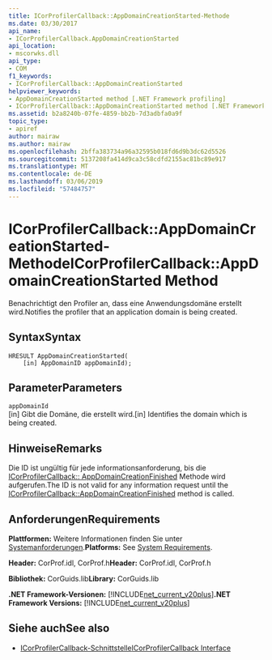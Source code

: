 ```yaml
---
title: ICorProfilerCallback::AppDomainCreationStarted-Methode
ms.date: 03/30/2017
api_name:
- ICorProfilerCallback.AppDomainCreationStarted
api_location:
- mscorwks.dll
api_type:
- COM
f1_keywords:
- ICorProfilerCallback::AppDomainCreationStarted
helpviewer_keywords:
- AppDomainCreationStarted method [.NET Framework profiling]
- ICorProfilerCallback::AppDomainCreationStarted method [.NET Framework profiling]
ms.assetid: b2a8240b-07fe-4859-bb2b-7d3adbfa0a9f
topic_type:
- apiref
author: mairaw
ms.author: mairaw
ms.openlocfilehash: 2bffa383734a96a32595b018fd6d9b3dc62d5526
ms.sourcegitcommit: 5137208fa414d9ca3c58cdfd2155ac81bc89e917
ms.translationtype: MT
ms.contentlocale: de-DE
ms.lasthandoff: 03/06/2019
ms.locfileid: "57484757"
---
```

# <a name="icorprofilercallbackappdomaincreationstarted-method"></a><span data-ttu-id="80c52-102">ICorProfilerCallback::AppDomainCreationStarted-Methode</span><span class="sxs-lookup"><span data-stu-id="80c52-102">ICorProfilerCallback::AppDomainCreationStarted Method</span></span>
<span data-ttu-id="80c52-103">Benachrichtigt den Profiler an, dass eine Anwendungsdomäne erstellt wird.</span><span class="sxs-lookup"><span data-stu-id="80c52-103">Notifies the profiler that an application domain is being created.</span></span>  
  
## <a name="syntax"></a><span data-ttu-id="80c52-104">Syntax</span><span class="sxs-lookup"><span data-stu-id="80c52-104">Syntax</span></span>  
  
```  
HRESULT AppDomainCreationStarted(  
    [in] AppDomainID appDomainId);  
```  
  
## <a name="parameters"></a><span data-ttu-id="80c52-105">Parameter</span><span class="sxs-lookup"><span data-stu-id="80c52-105">Parameters</span></span>  
 `appDomainId`  
 <span data-ttu-id="80c52-106">[in] Gibt die Domäne, die erstellt wird.</span><span class="sxs-lookup"><span data-stu-id="80c52-106">[in] Identifies the domain which is being created.</span></span>  
  
## <a name="remarks"></a><span data-ttu-id="80c52-107">Hinweise</span><span class="sxs-lookup"><span data-stu-id="80c52-107">Remarks</span></span>  
 <span data-ttu-id="80c52-108">Die ID ist ungültig für jede informationsanforderung, bis die [ICorProfilerCallback:: AppDomainCreationFinished](../../../../docs/framework/unmanaged-api/profiling/icorprofilercallback-appdomaincreationfinished-method.md) Methode wird aufgerufen.</span><span class="sxs-lookup"><span data-stu-id="80c52-108">The ID is not valid for any information request until the [ICorProfilerCallback::AppDomainCreationFinished](../../../../docs/framework/unmanaged-api/profiling/icorprofilercallback-appdomaincreationfinished-method.md) method is called.</span></span>  
  
## <a name="requirements"></a><span data-ttu-id="80c52-109">Anforderungen</span><span class="sxs-lookup"><span data-stu-id="80c52-109">Requirements</span></span>  
 <span data-ttu-id="80c52-110">**Plattformen:** Weitere Informationen finden Sie unter [Systemanforderungen](../../../../docs/framework/get-started/system-requirements.md).</span><span class="sxs-lookup"><span data-stu-id="80c52-110">**Platforms:** See [System Requirements](../../../../docs/framework/get-started/system-requirements.md).</span></span>  
  
 <span data-ttu-id="80c52-111">**Header:** CorProf.idl, CorProf.h</span><span class="sxs-lookup"><span data-stu-id="80c52-111">**Header:** CorProf.idl, CorProf.h</span></span>  
  
 <span data-ttu-id="80c52-112">**Bibliothek:** CorGuids.lib</span><span class="sxs-lookup"><span data-stu-id="80c52-112">**Library:** CorGuids.lib</span></span>  
  
 <span data-ttu-id="80c52-113">**.NET Framework-Versionen:** [!INCLUDE[net_current_v20plus](../../../../includes/net-current-v20plus-md.md)]</span><span class="sxs-lookup"><span data-stu-id="80c52-113">**.NET Framework Versions:** [!INCLUDE[net_current_v20plus](../../../../includes/net-current-v20plus-md.md)]</span></span>  
  
## <a name="see-also"></a><span data-ttu-id="80c52-114">Siehe auch</span><span class="sxs-lookup"><span data-stu-id="80c52-114">See also</span></span>
- [<span data-ttu-id="80c52-115">ICorProfilerCallback-Schnittstelle</span><span class="sxs-lookup"><span data-stu-id="80c52-115">ICorProfilerCallback Interface</span></span>](../../../../docs/framework/unmanaged-api/profiling/icorprofilercallback-interface.md)
